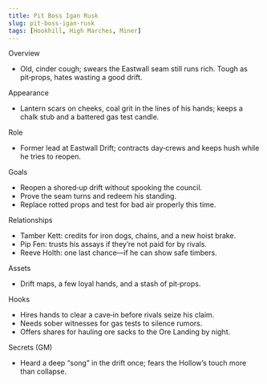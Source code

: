 ```yaml
---
title: Pit Boss Igan Rusk
slug: pit-boss-igan-rusk
tags: [Hookhill, High Marches, Miner]
---
```


Overview
- Old, cinder cough; swears the Eastwall seam still runs rich. Tough as pit‑props, hates wasting a good drift.

Appearance
- Lantern scars on cheeks, coal grit in the lines of his hands; keeps a chalk stub and a battered gas test candle.

Role
- Former lead at Eastwall Drift; contracts day‑crews and keeps hush while he tries to reopen.

Goals
- Reopen a shored‑up drift without spooking the council.
- Prove the seam turns and redeem his standing.
- Replace rotted props and test for bad air properly this time.

Relationships
- Tamber Kett: credits for iron dogs, chains, and a new hoist brake.
- Pip Fen: trusts his assays if they’re not paid for by rivals.
- Reeve Holth: one last chance—if he can show safe timbers.

Assets
- Drift maps, a few loyal hands, and a stash of pit‑props.

Hooks
- Hires hands to clear a cave‑in before rivals seize his claim.
- Needs sober witnesses for gas tests to silence rumors.
- Offers shares for hauling ore sacks to the Ore Landing by night.

Secrets (GM)
- Heard a deep “song” in the drift once; fears the Hollow’s touch more than collapse.

